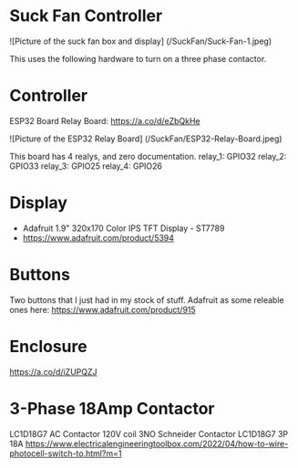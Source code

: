 # Suck Fan Controller

![Picture of the suck fan box and display] (/SuckFan/Suck-Fan-1.jpeg)

This uses the following hardware to turn on a three phase contactor. 

# Controller
ESP32 Board Relay Board: https://a.co/d/eZbQkHe

![Picture of the ESP32 Relay Board] (/SuckFan/ESP32-Relay-Board.jpeg)

This board has 4 realys, and zero documentation. 
  relay_1: GPIO32
  relay_2: GPIO33
  relay_3: GPIO25
  relay_4: GPIO26

# Display 
* Adafruit 1.9" 320x170 Color IPS TFT Display - ST7789
* https://www.adafruit.com/product/5394

# Buttons 
Two buttons that I just had in my stock of stuff. Adafruit as some releable ones here: 
https://www.adafruit.com/product/915

# Enclosure
https://a.co/d/iZUPQZJ

# 3-Phase 18Amp Contactor
LC1D18G7 AC Contactor 120V coil 3NO
Schneider Contactor LC1D18G7 3P 18A
https://www.electricalengineeringtoolbox.com/2022/04/how-to-wire-photocell-switch-to.html?m=1
